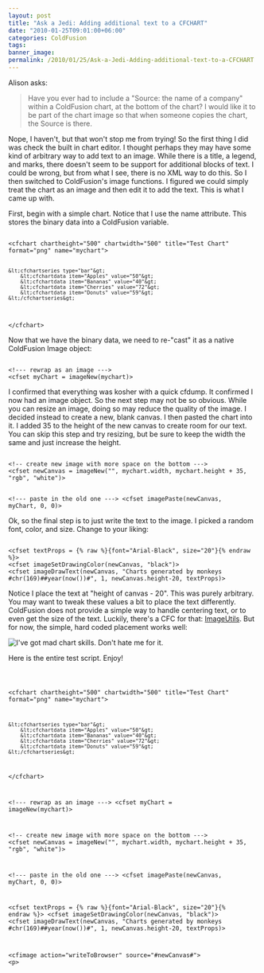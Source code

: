```yaml
---
layout: post
title: "Ask a Jedi: Adding additional text to a CFCHART"
date: "2010-01-25T09:01:00+06:00"
categories: ColdFusion 
tags: 
banner_image: 
permalink: /2010/01/25/Ask-a-Jedi-Adding-additional-text-to-a-CFCHART
---
```


Alison asks:

<blockquote>
Have you ever had to include a "Source: the name of a company" within a ColdFusion chart, at the bottom of the chart?  I would like it to be part of the chart image so that when someone copies the chart, the Source is there. 
</blockquote>

<p>

Nope, I haven't, but that won't stop me from trying! So the first thing I did was check the built in chart editor. I thought perhaps they may have some kind of arbitrary way to add text to an image. While there is a title, a legend, and marks, there doesn't seem to be support for additional blocks of text. I could be wrong, but from what I see, there is no XML way to do this. So I then switched to ColdFusion's image functions. I figured we could simply treat the chart as an image and then edit it to add the text. This is what I came up with.
<!--more-->
<p>

First, begin with a simple chart. Notice that I use the name attribute. This stores the binary data into a ColdFusion variable.

<p>

<code>
&lt;cfchart chartheight="500" chartwidth="500" title="Test Chart" format="png" name="mychart"&gt;

	&lt;cfchartseries type="bar"&gt;
		&lt;cfchartdata item="Apples" value="50"&gt;
		&lt;cfchartdata item="Bananas" value="40"&gt;
		&lt;cfchartdata item="Cherries" value="72"&gt;
		&lt;cfchartdata item="Donuts" value="59"&gt;
	&lt;/cfchartseries&gt;
	
&lt;/cfchart&gt;
</code>

<p>

Now that we have the binary data, we need to re-"cast" it as a native ColdFusion Image object:

<p>

<code>
&lt;!--- rewrap as an image ---&gt;
&lt;cfset myChart = imageNew(mychart)&gt;
</code>

<p>


I confirmed that everything was kosher with a quick cfdump. It confirmed I now had an image object. So the next step may not be so obvious. While you can resize an image, doing so may reduce the quality of the image. I decided instead to create a new, blank canvas. I then pasted the chart into it. I added 35 to the height of the new canvas to create room for our text. You can skip this step and try resizing, but be sure to keep the width the same and just increase the height.

<p>

<code>
&lt;!-- create new image with more space on the bottom ---&gt;
&lt;cfset newCanvas = imageNew("", mychart.width, mychart.height + 35, "rgb", "white")&gt;

&lt;!--- paste in the old one ---&gt;
&lt;cfset imagePaste(newCanvas, myChart, 0, 0)&gt;
</code>

<p>

Ok, so the final step is to just write the text to the image. I picked a random font, color, and size. Change to your liking:

<p>

<code>
&lt;cfset textProps = {% raw %}{font="Arial-Black", size="20"}{% endraw %}&gt;
&lt;cfset imageSetDrawingColor(newCanvas, "black")&gt;
&lt;cfset imageDrawText(newCanvas, "Charts generated by monkeys #chr(169)##year(now())#", 1, newCanvas.height-20, textProps)&gt;
</code>

<p>

Notice I place the text at "height of canvas - 20". This was purely arbitrary. You may want to tweak these values a bit to place the text differently. ColdFusion does not provide a simple way to handle centering text, or to even get the size of the text. Luckily, there's a CFC for that: <a href="http://imageutils.riaforge.org/">ImageUtils</a>. But for now, the simple, hard coded placement works well:

<p>

<img src="https://static.raymondcamden.com/images/Screen shot 2010-01-25 at 9.07.25 AM.png" title="I've got mad chart skills. Don't hate me for it." />

<p>

Here is the entire test script. Enjoy!

<code>

&lt;cfchart chartheight="500" chartwidth="500" title="Test Chart" format="png" name="mychart"&gt;

	&lt;cfchartseries type="bar"&gt;
		&lt;cfchartdata item="Apples" value="50"&gt;
		&lt;cfchartdata item="Bananas" value="40"&gt;
		&lt;cfchartdata item="Cherries" value="72"&gt;
		&lt;cfchartdata item="Donuts" value="59"&gt;
	&lt;/cfchartseries&gt;
	
&lt;/cfchart&gt;

&lt;!--- rewrap as an image ---&gt;
&lt;cfset myChart = imageNew(mychart)&gt;

&lt;!-- create new image with more space on the bottom ---&gt;
&lt;cfset newCanvas = imageNew("", mychart.width, mychart.height + 35, "rgb", "white")&gt;

&lt;!--- paste in the old one ---&gt;
&lt;cfset imagePaste(newCanvas, myChart, 0, 0)&gt;

&lt;cfset textProps = {% raw %}{font="Arial-Black", size="20"}{% endraw %}&gt;
&lt;cfset imageSetDrawingColor(newCanvas, "black")&gt;
&lt;cfset imageDrawText(newCanvas, "Charts generated by monkeys #chr(169)##year(now())#", 1, newCanvas.height-20, textProps)&gt;

&lt;cfimage action="writeToBrowser" source="#newCanvas#"&gt;
&lt;p&gt;
</code>
